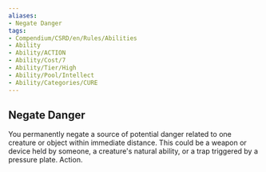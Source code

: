 ```yaml
---
aliases:
- Negate Danger
tags:
- Compendium/CSRD/en/Rules/Abilities
- Ability
- Ability/ACTION
- Ability/Cost/7
- Ability/Tier/High
- Ability/Pool/Intellect
- Ability/Categories/CURE
---
```


  
## Negate Danger  
You permanently negate a source of potential danger related to one creature or object within immediate distance. This could be a weapon or device held by someone, a creature's natural ability, or a trap triggered by a pressure plate. Action. 